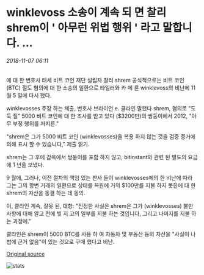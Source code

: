 # winklevoss 소송이 계속 되 면 찰리 shrem이 ' 아무런 위법 행위 ' 라고 말합니다. ...

###### 2018-11-07 06:11

에 대 한 변호사 태세 비트 코인 재단 설립자 찰리 shrem 공식적으로는 비트 코인 (BTC) 절도 혐의에 대 한 소송의 일환으로 타일러와 카 메 론 winklevoss의 비난에 11 월 5 일에 다시 했다.

winklevosses 주장 하는 제출, 변호사 브라이언 e. 클라인 말했다 shrem, 혐의로 "도둑 질" 5000 비트 코인에 대 한 조사를 받고 있다 ($3200만)의 쌍둥이에서 2012, "아무 부정 행위를 저지른."

"shrem은 그가 5000 비트 코인 (winklevosses)을 복용 하지 않는 것을 검증 증거에 의해 표시 할 수 있습니다," 제출 읽기.

shrem는 그 후에 감옥에서 쌍둥이를 포함 하지 않고, bitinstant와 관련 된 별도의 요금에 1 년을 보냈다.

9 월에, 그러나, 이전 절차의 책임 있는 판사 들이 winklevosses에의 한 비난에 따라 그는 그의 항변 거래의 일환으로 상태를 복원에 거의 $100만를 지불 하지 못한에 대 한 shrem의 자산을 동결 하는 데 동의.

이, 클라인 계속, 잘못 된, 대항: "진정한 사실은 shrem은 그가 (winklevosses) 불만 사항에 대해 알고 전에 빚 지 고의 일부를 지불 하는 것입니다, 그리고 나머지를 지불 하는 과정에."

클라인은 shrem이 5000 BTC를 사용 하 여 자동차 및 부동산 등의 자산을 "사실이 나 법에 근거 없음"이 있는 것으로 구매 했다고 비난.

[Original source](https://cointelegraph.com/news/charlie-shrem-committed-no-misconduct-says-lawyer-as-winklevoss-lawsuit-continues)

![stats](https://c.statcounter.com/11760860/0/a89fa40b/1/ "stats")